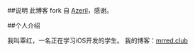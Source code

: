 ##说明
此博客 fork 自 [Azeril](http://azeril.me/)，感谢。

##个人介绍

我叫覃红，一名正在学习iOS开发的学生。
我的博客：[mrred.club](mrred.club)
